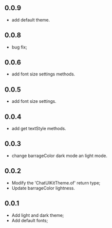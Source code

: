 ## 0.0.9

- add default theme.

## 0.0.8

- bug fix;

## 0.0.6

- add font size settings methods.

## 0.0.5

- add font size settings.

## 0.0.4

- add get textStyle methods.

## 0.0.3

- change barrageColor dark mode an light mode.

## 0.0.2

- Modify the 'ChatUIKitTheme.of' return type;
- Update barrageColor lightness.

## 0.0.1

- Add light and dark theme;
- Add default fonts;
